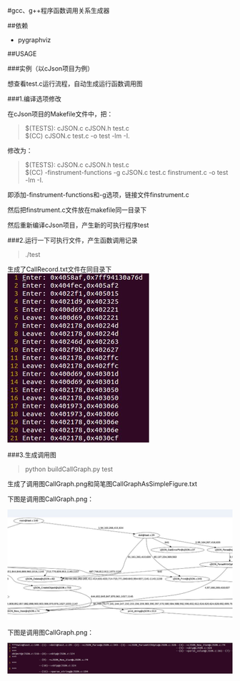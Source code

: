 #gcc、g++程序函数调用关系生成器


##依赖

- pygraphviz

##USAGE

###实例（以cJson项目为例）

想查看test.c运行流程，自动生成运行函数调用图

###1.编译选项修改

在cJson项目的Makefile文件中，把：
>$(TESTS): cJSON.c cJSON.h test.c<br/>
>$(CC) cJSON.c test.c -o test -lm -I.

修改为：
>$(TESTS): cJSON.c cJSON.h test.c<br/>
>$(CC) -finstrument-functions -g cJSON.c test.c finstrument.c -o test -lm -I.

即添加-finstrument-functions和-g选项，链接文件finstrument.c

然后把finstrument.c文件放在makefile同一目录下

然后重新编译cJson项目，产生新的可执行程序test

###2.运行一下可执行文件，产生函数调用记录
>./test

生成了CallRecord.txt文件在同目录下
![result0](Pictures/CallRecord.png)

###3.生成调用图

>python buildCallGraph.py test

生成了调用图CallGraph.png和简笔图CallGraphAsSimpleFigure.txt

下图是调用图CallGraph.png：

![result1](Pictures/CallGraph.png)

下图是调用图CallGraph.png：

![result2](Pictures/CallGraphAsSimpleFigure.JPG)

